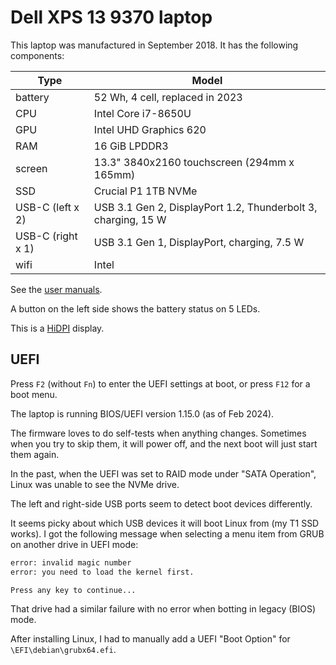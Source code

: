 # Dell XPS 13 9370 laptop

This laptop was manufactured in September 2018. It has the following
components:

| Type              | Model                                                   |
|-------------------|---------------------------------------------------------|
| battery           | 52 Wh, 4 cell, replaced in 2023                         |
| CPU               | Intel Core i7-8650U                                     |
| GPU               | Intel UHD Graphics 620                                  |
| RAM               | 16 GiB LPDDR3                                           |
| screen            | 13.3" 3840x2160 touchscreen (294mm x 165mm)             |
| SSD               | Crucial P1 1TB NVMe                                     |
| USB-C (left x 2)  | USB 3.1 Gen 2, DisplayPort 1.2, Thunderbolt 3, charging, 15 W |
| USB-C (right x 1) | USB 3.1 Gen 1, DisplayPort, charging, 7.5 W             |
| wifi              | Intel                                                   |

See the
[user manuals](https://www.dell.com/support/home/en-us/product-support/product/xps-13-9370-laptop/docs).

A button on the left side shows the battery status on 5 LEDs.

This is a [HiDPI](../hidpi.md) display.

## UEFI

Press `F2` (without `Fn`) to enter the UEFI settings at boot, or press `F12`
for a boot menu.

The laptop is running BIOS/UEFI version 1.15.0 (as of Feb 2024).

The firmware loves to do self-tests when anything changes. Sometimes when you
try to skip them, it will power off, and the next boot will just start them
again.

In the past, when the UEFI was set to RAID mode under "SATA Operation",
Linux was unable to see the NVMe drive.

The left and right-side USB ports seem to detect boot devices differently.

It seems picky about which USB devices it will boot Linux from (my T1 SSD
works). I got the following message when selecting a menu item from GRUB on
another drive in UEFI mode:

```sh
error: invalid magic number
error: you need to load the kernel first.

Press any key to continue...
```

That drive had a similar failure with no error when botting in legacy (BIOS)
mode.

After installing Linux, I had to manually add a UEFI "Boot Option" for
`\EFI\debian\grubx64.efi`.
